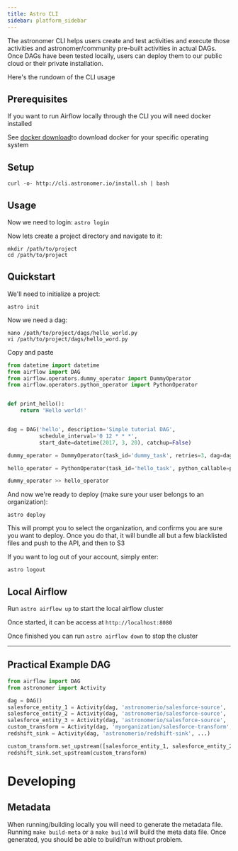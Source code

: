 ```yaml
---
title: Astro CLI
sidebar: platform_sidebar
---
```

The astronomer CLI helps users create and test activities and execute those activities and astronomer/community pre-built activities in actual DAGs. Once DAGs have been tested locally, users can deploy them to our public cloud or their private installation.

Here's the rundown of the CLI usage

## Prerequisites

If you want to run Airflow locally through the CLI you will need docker installed

See [docker download](https://www.docker.com/community-edition#/download)to download docker for your specific operating system

## Setup

```
curl -o- http://cli.astronomer.io/install.sh | bash
```

## Usage

Now we need to login:
`astro login`

Now lets create a project directory and navigate to it:

```
mkdir /path/to/project
cd /path/to/project
```

## Quickstart

We'll need to initialize a project:

`astro init`

Now we need a dag:

```
nano /path/to/project/dags/hello_world.py
vi /path/to/project/dags/hello_word.py
```

Copy and paste

```python
from datetime import datetime
from airflow import DAG
from airflow.operators.dummy_operator import DummyOperator
from airflow.operators.python_operator import PythonOperator


def print_hello():
    return 'Hello world!'


dag = DAG('hello', description='Simple tutorial DAG',
          schedule_interval='0 12 * * *',
          start_date=datetime(2017, 3, 20), catchup=False)

dummy_operator = DummyOperator(task_id='dummy_task', retries=3, dag=dag)

hello_operator = PythonOperator(task_id='hello_task', python_callable=print_hello, dag=dag)

dummy_operator >> hello_operator

```

And now we're ready to deploy (make sure your user belongs to an organization):

```
astro deploy
```

This will prompt you to select the organization, and confirms you are sure you want to deploy.
Once you do that, it will bundle all but a few blacklisted files and push to the API, and then to S3

If you want to log out of your account, simply enter:

```
astro logout
```

## Local Airflow

Run `astro airflow up` to start the local airflow cluster

Once started, it can be access at `http://localhost:8080`

Once finished you can run `astro airflow down` to stop the cluster

---

## Practical Example DAG
```python
from airflow import DAG
from astronomer import Activity

dag = DAG()
salesforce_entity_1 = Activity(dag, 'astronomerio/salesforce-source', ...)
salesforce_entity_2 = Activity(dag, 'astronomerio/salesforce-source', ...)
salesforce_entity_3 = Activity(dag, 'astronomerio/salesforce-source', ...)
custom_transform = Activity(dag, 'myorganization/salesforce-transform', ...)
redshift_sink = Activity(dag, 'astronomerio/redshift-sink', ...)

custom_transform.set_upstream([salesforce_entity_1, salesforce_entity_2, salesforce_entity_3])
redshift_sink.set_upstream(custom_transform)
```

# Developing
## Metadata
When running/building locally you will need to generate the metadata file.  Running `make build-meta` or a `make build`
will build the meta data file.  Once generated, you should be able to build/run without problem.